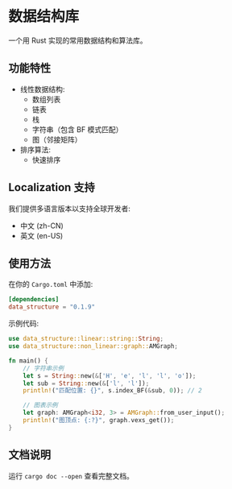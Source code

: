 # 数据结构库

一个用 Rust 实现的常用数据结构和算法库。

## 功能特性

- 线性数据结构:
  - 数组列表
  - 链表
  - 栈
  - 字符串（包含 BF 模式匹配）
  - 图（邻接矩阵）
- 排序算法:
  - 快速排序

## Localization 支持

我们提供多语言版本以支持全球开发者:

- 中文 (zh-CN)
- 英文 (en-US)

## 使用方法

在你的 `Cargo.toml` 中添加:

```toml
[dependencies]
data_structure = "0.1.9"
```

示例代码:

```rust
use data_structure::linear::string::String;
use data_structure::non_linear::graph::AMGraph;

fn main() {
    // 字符串示例
    let s = String::new(&['H', 'e', 'l', 'l', 'o']);
    let sub = String::new(&['l', 'l']);
    println!("匹配位置: {}", s.index_BF(&sub, 0)); // 2

    // 图表示例
    let graph: AMGraph<i32, 3> = AMGraph::from_user_input();
    println!("图顶点: {:?}", graph.vexs_get());
}
```

## 文档说明

运行 `cargo doc --open` 查看完整文档。
